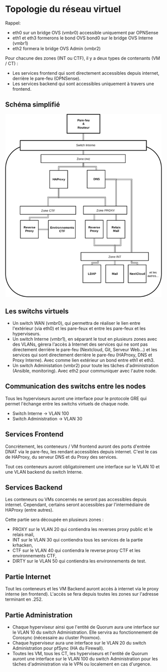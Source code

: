 # Topologie du réseau virtuel

Rappel:
- eth0 sur un bridge OVS (vmbr0) accessible uniquement par OPNSense
- eth1 et eth3 formerons le bond OVS bond0 sur le bridge OVS Interne (vmbr1)
- eth2 formera le bridge OVS Admin (vmbr2)

Pour chacune des zones (INT ou CTF), il y a deux types de contenants (VM / CT) :
- Les services frontend qui sont directement accessibles depuis internet, derrière le pare-feu (OPNSense).
- Les services backend qui sont accessibles uniquement à travers une frontend.

## Schéma simplifié

![Topologie du réseau](topologie_reseau.png)

## Les switchs virtuels

- Un switch WAN (vmbr0), qui permettra de réaliser le lien entre l'extérieur (via eth0) et les pare-feux et entre les pare-feux et les hyperviseurs.
- Un switch Interne (vmbr1), en séparant le tout en plusieurs zones avec des VLANs, gèrera l'accès à Internet des services qui ne sont pas directement derrière le pare-feu (Nextcloud, Git, Serveur Web...) et les services qui sont directement derrière le pare-feu (HAProxy, DNS et Proxy Interne). Avec comme lien extérieur un bond entre eth1 et eth3.
- Un switch Administation (vmbr2) pour toute les tâches d'administration (Ansible, monitoring). Avec eth2 pour communiquer avec l'autre node.

## Communication des switchs entre les nodes

Tous les hyperviseurs auront une interface pour le protocole GRE qui permet l'échange entre les switchs virtuels de chaque node.
- Switch Interne -> VLAN 100
- Switch Administration -> VLAN 30

## Services Frontend

Concrètement, les conteneurs / VM frontend auront des ports d'entrée DNAT via le pare-feu, les rendant accessibles depuis internet. C'est le cas de HAProxy, du serveur DNS et du Proxy des services.

Tout ces conteneurs auront obligatoirement une interface sur le VLAN 10 et une VLAN backend du switch Interne.

## Services Backend

Les conteneurs ou VMs concernés ne seront pas accessibles depuis internet. Cependant, certains seront accessibles par l'intermédiaire de HAProxy (entre autres).

Cette partie sera découpée en plusieurs zones :
- PROXY sur le VLAN 20 qui contiendra les reverses proxy public et le relais mail,
- INT sur le VLAN 30 qui contiendra tous les services de la partie krhacken,
- CTF sur le VLAN 40 qui contiendra le reverse proxy CTF et les environnements CTF,
- DIRTY sur le VLAN 50 qui contiendra les environnements de test.

## Partie Internet

Tout les conteneurs et les VM Backend auront accès à internet via le proxy interne (en frontend). L'accès se fera depuis toutes les zones sur l'adresse terminant en .252.

## Partie Administration

- Chaque hyperviseur ainsi que l'entité de Quorum aura une interface sur le VLAN 10 du switch Administration. Elle servira au fonctionnement de Corosync (nécessaire au cluster Proxmox).
- Chaque hyperviseur aura une interface sur le VLAN 20 du switch Administration pour pfSync (HA du Firewall).
- Toutes les VM, tous les CT, les hyperviseurs et l'entité de Quorum auront une interface sur le VLAN 100 du switch Administration pour les tâches d'administration via le VPN ou localement en cas d'urgence.
